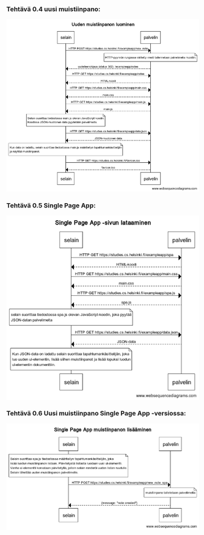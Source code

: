 ### Tehtävä 0.4 uusi muistiinpano:

![muistiinpanon luominen](uuden_muistiinpanon_luominen.png)

### Tehtävä 0.5 Single Page App:

![spa lataaminen](spa_lataaminen.png)

### Tehtävä 0.6 Uusi muistiinpano Single Page App -versiossa:

![spa muistiinpanon luominen](spa_muistiinpano.png)
